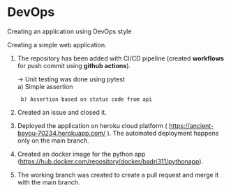 # DevOps
Creating an application using DevOps style

Creating a simple web application.

1. The repository has been added with CI/CD pipeline (created **workflows** for push commit using **github actions**).

    -> Unit testing was done using pytest   
        a) Simple assertion
        
        b) Assertion based on status code from api
  
2. Created an issue and closed it.

3. Deployed the application on heroku cloud platform ( https://ancient-bayou-70234.herokuapp.com/ ).
  The automated deployment happens only on the main branch.

4. Created an docker image for the python app (https://hub.docker.com/repository/docker/badri311/pythonapp).

5. The working branch was created to create a pull request and merge it with the main branch.







